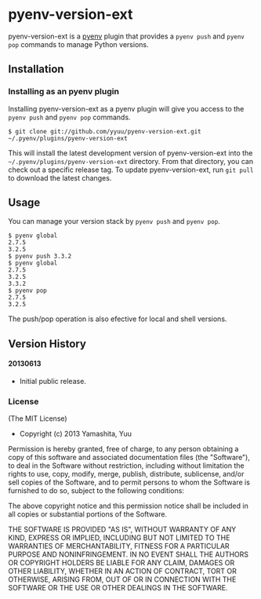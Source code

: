 # pyenv-version-ext

pyenv-version-ext is a [pyenv](https://github.com/yyuu/pyenv) plugin
that provides a `pyenv push` and `pyenv pop` commands to manage Python
versions.

## Installation

### Installing as an pyenv plugin

Installing pyenv-version-ext as a pyenv plugin will give you access to the
`pyenv push` and `pyenv pop` commands.

    $ git clone git://github.com/yyuu/pyenv-version-ext.git ~/.pyenv/plugins/pyenv-version-ext

This will install the latest development version of pyenv-version-ext into
the `~/.pyenv/plugins/pyenv-version-ext` directory. From that directory, you
can check out a specific release tag. To update pyenv-version-ext, run `git
pull` to download the latest changes.

## Usage

You can manage your version stack by `pyenv push` and `pyenv pop`.

    $ pyenv global
    2.7.5
    3.2.5
    $ pyenv push 3.3.2
    $ pyenv global
    2.7.5
    3.2.5
    3.3.2
    $ pyenv pop
    2.7.5
    3.2.5

The push/pop operation is also efective for local and shell versions.

## Version History

#### 20130613

 * Initial public release.

### License

(The MIT License)

* Copyright (c) 2013 Yamashita, Yuu

Permission is hereby granted, free of charge, to any person obtaining
a copy of this software and associated documentation files (the
"Software"), to deal in the Software without restriction, including
without limitation the rights to use, copy, modify, merge, publish,
distribute, sublicense, and/or sell copies of the Software, and to
permit persons to whom the Software is furnished to do so, subject to
the following conditions:

The above copyright notice and this permission notice shall be
included in all copies or substantial portions of the Software.

THE SOFTWARE IS PROVIDED "AS IS", WITHOUT WARRANTY OF ANY KIND,
EXPRESS OR IMPLIED, INCLUDING BUT NOT LIMITED TO THE WARRANTIES OF
MERCHANTABILITY, FITNESS FOR A PARTICULAR PURPOSE AND
NONINFRINGEMENT. IN NO EVENT SHALL THE AUTHORS OR COPYRIGHT HOLDERS BE
LIABLE FOR ANY CLAIM, DAMAGES OR OTHER LIABILITY, WHETHER IN AN ACTION
OF CONTRACT, TORT OR OTHERWISE, ARISING FROM, OUT OF OR IN CONNECTION
WITH THE SOFTWARE OR THE USE OR OTHER DEALINGS IN THE SOFTWARE.
